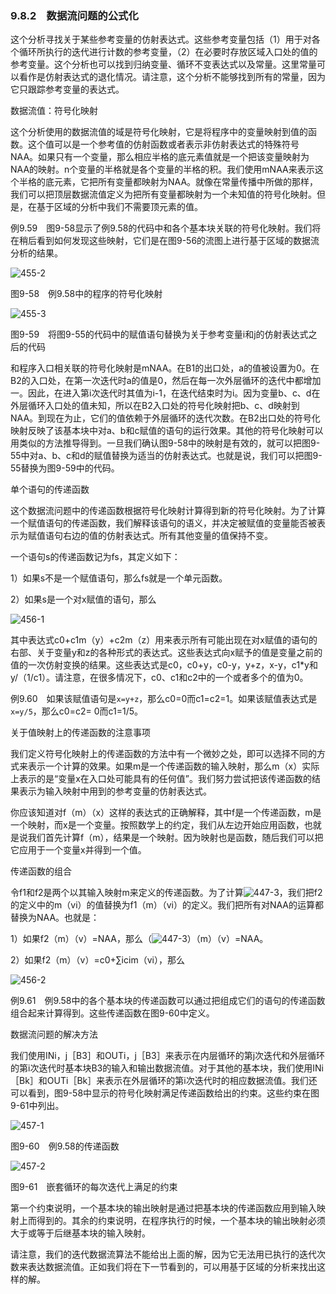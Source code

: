 ### 9.8.2　数据流问题的公式化

这个分析寻找关于某些参考变量的仿射表达式。这些参考变量包括（1）用于对各个循环所执行的迭代进行计数的参考变量，（2）在必要时存放区域入口处的值的参考变量。这个分析也可以找到归纳变量、循环不变表达式以及常量。这里常量可以看作是仿射表达式的退化情况。请注意，这个分析不能够找到所有的常量，因为它只跟踪参考变量的表达式。

数据流值：符号化映射

这个分析使用的数据流值的域是符号化映射，它是将程序中的变量映射到值的函数。这个值可以是一个参考值的仿射函数或者表示非仿射表达式的特殊符号NAA。如果只有一个变量，那么相应半格的底元素值就是一个把该变量映射为NAA的映射。n个变量的半格就是各个变量的半格的积。我们使用mNAA来表示这个半格的底元素，它把所有变量都映射为NAA。就像在常量传播中所做的那样，我们可以把顶层数据流值定义为把所有变量都映射为一个未知值的符号化映射。但是，在基于区域的分析中我们不需要顶元素的值。

例9.59　图9-58显示了例9.58的代码中和各个基本块关联的符号化映射。我们将在稍后看到如何发现这些映射，它们是在图9-56的流图上进行基于区域的数据流分析的结果。

![455-2](../Images/image04768.jpeg)

图9-58　例9.58中的程序的符号化映射

![455-3](../Images/image04769.jpeg)

图9-59　将图9-55的代码中的赋值语句替换为关于参考变量i和j的仿射表达式之后的代码

和程序入口相关联的符号化映射是mNAA。在B1的出口处，a的值被设置为0。在B2的入口处，在第一次迭代时a的值是0，然后在每一次外层循环的迭代中都增加一。因此，在进入第i次迭代时其值为i-1，在迭代结束时为i。因为变量b、c、d在外层循环入口处的值未知，所以在B2入口处的符号化映射把b、c、d映射到NAA。到现在为止，它们的值依赖于外层循环的迭代次数。在B2出口处的符号化映射反映了该基本块中对a、b和c赋值的语句的运行效果。其他的符号化映射可以用类似的方法推导得到。一旦我们确认图9-58中的映射是有效的，就可以把图9-55中对a、b、c和d的赋值替换为适当的仿射表达式。也就是说，我们可以把图9-55替换为图9-59中的代码。

单个语句的传递函数

这个数据流问题中的传递函数根据符号化映射计算得到新的符号化映射。为了计算一个赋值语句的传递函数，我们解释该语句的语义，并决定被赋值的变量能否被表示为赋值语句右边的值的仿射表达式。所有其他变量的值保持不变。

一个语句s的传递函数记为fs，其定义如下：

1）如果s不是一个赋值语句，那么fs就是一个单元函数。

2）如果s是一个对x赋值的语句，那么

![456-1](../Images/image04770.jpeg)

其中表达式c0+c1m（y）+c2m（z）用来表示所有可能出现在对x赋值的语句的右部、关于变量y和z的各种形式的表达式。这些表达式向x赋予的值是变量之前的值的一次仿射变换的结果。这些表达式是c0，c0+y，c0-y，y+z，x-y，c1*y和y/（1/c1）。请注意，在很多情况下，c0、c1和c2中的一个或者多个的值为0。

例9.60　如果该赋值语句是`x=y+z`，那么c0=0而c1=c2=1。如果该赋值表达式是`x=y/5`，那么c0=c2= 0而c1=1/5。

关于值映射上的传递函数的注意事项

我们定义符号化映射上的传递函数的方法中有一个微妙之处，即可以选择不同的方式来表示一个计算的效果。如果m是一个传递函数的输入映射，那么m（x）实际上表示的是“变量x在入口处可能具有的任何值”。我们努力尝试把该传递函数的结果表示为输入映射中用到的参考变量的仿射表达式。

你应该知道对f（m）（x）这样的表达式的正确解释，其中f是一个传递函数，m是一个映射，而x是一个变量。按照数学上的约定，我们从左边开始应用函数，也就是说我们首先计算f（m），结果是一个映射。因为映射也是函数，随后我们可以把它应用于一个变量x并得到一个值。

传递函数的组合

令f1和f2是两个以其输入映射m来定义的传递函数。为了计算![447-3](../Images/image04733.jpeg)，我们把f2的定义中的m（vi）的值替换为f1（m）（vi）的定义。我们把所有对NAA的运算都替换为NAA。也就是：

1）如果f2（m）（v）=NAA，那么（![447-3](../Images/image04733.jpeg)）（m）（v）=NAA。

2）如果f2（m）（v）=c0+∑icim（vi），那么

![456-2](../Images/image04771.jpeg)

例9.61　例9.58中的各个基本块的传递函数可以通过把组成它们的语句的传递函数组合起来计算得到。这些传递函数在图9-60中定义。

数据流问题的解决方法

我们使用INi，j［B3］和OUTi，j［B3］来表示在内层循环的第j次迭代和外层循环的第i次迭代时基本块B3的输入和输出数据流值。对于其他的基本块，我们使用INi［Bk］和OUTi［Bk］来表示在外层循环的第i次迭代时的相应数据流值。我们还可以看到，图9-58中显示的符号化映射满足传递函数给出的约束。这些约束在图9-61中列出。

![457-1](../Images/image04772.jpeg)

图9-60　例9.58的传递函数

![457-2](../Images/image04773.jpeg)

图9-61　嵌套循环的每次迭代上满足的约束

第一个约束说明，一个基本块的输出映射是通过把基本块的传递函数应用到输入映射上而得到的。其余的约束说明，在程序执行的时候，一个基本块的输出映射必须大于或等于后继基本块的输入映射。

请注意，我们的迭代数据流算法不能给出上面的解，因为它无法用已执行的迭代次数来表达数据流值。正如我们将在下一节看到的，可以用基于区域的分析来找出这样的解。